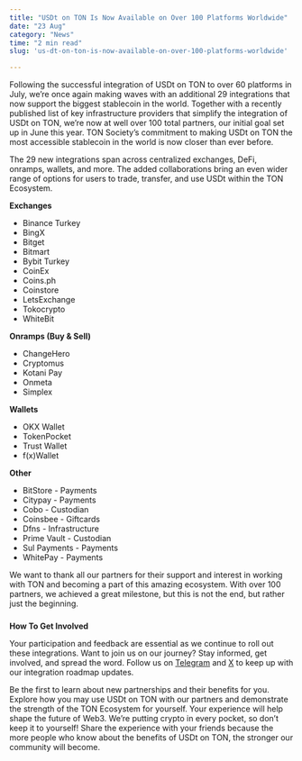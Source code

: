 ```yaml
---
title: "USDt on TON Is Now Available on Over 100 Platforms Worldwide"
date: "23 Aug"
category: "News"
time: "2 min read"
slug: 'us-dt-on-ton-is-now-available-on-over-100-platforms-worldwide'

---
```





Following the successful integration of USDt on TON to over 60 platforms in July, we’re once again making waves with an additional 29 integrations that now support the biggest stablecoin in the world. Together with a recently published list of key infrastructure providers that simplify the integration of USDt on TON, we’re now at well over 100 total partners, our initial goal set up in June this year. TON Society’s commitment to making USDt on TON the most accessible stablecoin in the world is now closer than ever before.

The 29 new integrations span across centralized exchanges, DeFi, onramps, wallets, and more. The added collaborations bring an even wider range of options for users to trade, transfer, and use USDt within the TON Ecosystem.

**Exchanges**

*   Binance Turkey
*   BingX
*   Bitget
*   Bitmart
*   Bybit Turkey
*   CoinEx
*   Coins.ph
*   Coinstore
*   LetsExchange
*   Tokocrypto
*   WhiteBit

**Onramps (Buy & Sell)**

*   ChangeHero
*   Cryptomus
*   Kotani Pay
*   Onmeta
*   Simplex

**Wallets**

*   OKX Wallet
*   TokenPocket
*   Trust Wallet
*   f(x)Wallet

**Other**

*   BitStore - Payments
*   Citypay - Payments
*   Cobo - Custodian
*   Coinsbee - Giftcards
*   Dfns - Infrastructure
*   Prime Vault - Custodian
*   Sul Payments - Payments
*   WhitePay - Payments

We want to thank all our partners for their support and interest in working with TON and becoming a part of this amazing ecosystem. With over 100 partners, we achieved a great milestone, but this is not the end, but rather just the beginning.

### 

**How To Get Involved**

Your participation and feedback are essential as we continue to roll out these integrations. Want to join us on our journey? Stay informed, get involved, and spread the word. Follow us on [Telegram](https://t.me/ton_society_bot) and [X](https://x.com/ton_society) to keep up with our integration roadmap updates.

Be the first to learn about new partnerships and their benefits for you. Explore how you may use USDt on TON with our partners and demonstrate the strength of the TON Ecosystem for yourself. Your experience will help shape the future of Web3. We’re putting crypto in every pocket, so don’t keep it to yourself! Share the experience with your friends because the more people who know about the benefits of USDt on TON, the stronger our community will become.

